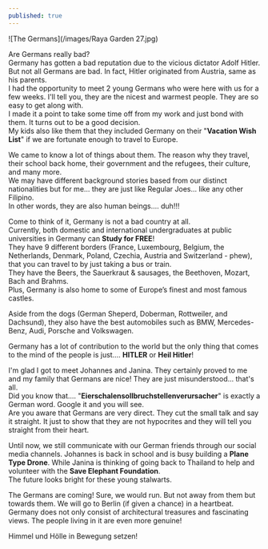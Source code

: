 ```yaml
---
published: true
---
```

![The Germans](/images/Raya Garden 27.jpg)

Are Germans really bad?   
Germany has gotten a bad reputation due to the vicious dictator Adolf Hitler. But not all Germans are bad. In fact, Hitler originated from Austria, same as his parents.   
I had the opportunity to meet 2 young Germans who were here with us for a few weeks. I'll tell you, they are the nicest and warmest people. They are so easy to get along with.   
I made it a point to take some time off from my work and just bond with them. It turns out to be a good decision.   
My kids also like them that they included Germany on their "**Vacation Wish List**" if we are fortunate enough to travel to Europe.

We came to know a lot of things about them. The reason why they travel, their school back home, their government and the refugees, their culture, and many more.   
We may have different background stories based from our distinct nationalities but for me... they are just like Regular Joes... like any other Filipino.   
In other words, they are also human beings.... duh!!!

Come to think of it, Germany is not a bad country at all.   
Currently, both domestic and international undergraduates at public universities in Germany can **Study for FREE**!   
They have 9 different borders (France, Luxembourg, Belgium, the Netherlands, Denmark, Poland, Czechia, Austria and Switzerland - phew), that you can travel to by just taking a bus or train.   
They have the Beers, the Sauerkraut & sausages, the Beethoven, Mozart, Bach and Brahms.   
Plus, Germany is also home to some of Europe’s finest and most famous castles.   

Aside from the dogs (German Sheperd, Doberman, Rottweiler, and Dachsund), they also have the best automobiles such as BMW, Mercedes-Benz, Audi, Porsche and Volkswagen.

Germany has a lot of contribution to the world but the only thing that comes to the mind of the people is just.... **HITLER** or **Heil Hitler**!   

I'm glad I got to meet Johannes and Janina. They certainly proved to me and my family that Germans are nice! They are just misunderstood... that's all.   
Did you know that.... "**Eierschalensollbruchstellenverursacher**" is exactly a German word. Google it and you will see.   
Are you aware that Germans are very direct. They cut the small talk and say it straight. It just to show that they are not hypocrites and they will tell you straight from their heart.

Until now, we still communicate with our German friends through our social media channels. Johannes is back in school and is busy building a **Plane Type Drone**. While Janina is thinking of going back to Thailand to help and volunteer with the **Save Elephant Foundation**.   
The future looks bright for these young stalwarts.

The Germans are coming! Sure, we would run. But not away from them but towards them. We will go to Berlin (if given a chance) in a heartbeat.   
Germany does not only consist of architectural treasures and fascinating views. The people living in it are even more genuine!  

Himmel und Hölle in Bewegung setzen!